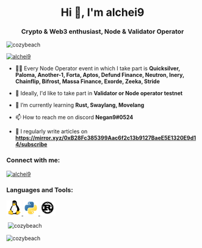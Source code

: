 <h1 align="center">Hi 👋, I'm alchei9</h1>
<h3 align="center">Crypto & Web3 enthusiast, Node & Validator Operator</h3>

<p align="left"> <img src="https://komarev.com/ghpvc/?username=cozybeach&label=Profile%20views&color=0e75b6&style=plastic" alt="cozybeach" /> </p>

<p align="left"> <a href="https://twitter.com/alchei9" target="blank"><img src="https://img.shields.io/twitter/follow/alchei9?logo=twitter&style=for-the-badge" alt="alchei9" /></a> </p>

- 👨‍💻 Every Node Operator event in which I take part is **Quicksilver, Paloma, Another-1, Forta, Aptos, Defund Finance, Neutron, Inery, Chainflip, Bifrost, Massa Finance, Exorde, Zeeka, Stride**

- 👯 Ideally, I'd like to take part in **Validator or Node operator testnet**

- 🌱 I’m currently learning **Rust, Swaylang, Movelang**

- 📫 How to reach me on discord **Negan9#0524**

- 📝 I regularly write articles on **https://mirror.xyz/0xB28Fc385399Aac6f2c13b9127BaeE5E1320E9d14/subscribe**

<h3 align="left">Connect with me:</h3>
<p align="left">
<a href="https://twitter.com/alchei9" target="blank"><img align="center" src="https://raw.githubusercontent.com/rahuldkjain/github-profile-readme-generator/master/src/images/icons/Social/twitter.svg" alt="alchei9" height="30" width="40" /></a>
</p>

<h3 align="left">Languages and Tools:</h3>
<p align="left"> <a href="https://www.linux.org/" target="_blank" rel="noreferrer"> <img src="https://raw.githubusercontent.com/devicons/devicon/master/icons/linux/linux-original.svg" alt="linux" width="40" height="40"/> </a> <a href="https://www.python.org" target="_blank" rel="noreferrer"> <img src="https://raw.githubusercontent.com/devicons/devicon/master/icons/python/python-original.svg" alt="python" width="40" height="40"/> </a> <a href="https://www.rust-lang.org" target="_blank" rel="noreferrer"> <img src="https://raw.githubusercontent.com/devicons/devicon/master/icons/rust/rust-plain.svg" alt="rust" width="40" height="40"/> </a> </p>

<p>&nbsp;<img align="center" src="https://github-readme-stats.vercel.app/api?username=cozybeach&show_icons=true&theme=tokyonight&locale=en" alt="cozybeach" /></p>

<p><img align="center" src="https://github-readme-streak-stats.herokuapp.com/?user=cozybeach&" alt="cozybeach" /></p>
